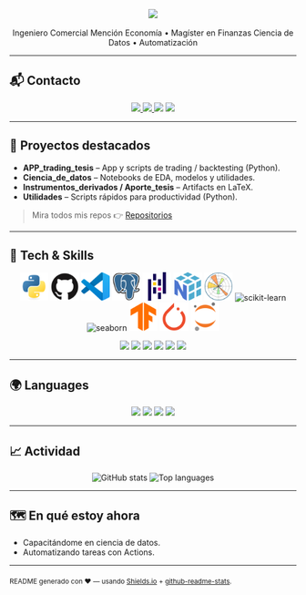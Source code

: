 <!-- Banner -->
<p align="center">
  <img src="https://capsule-render.vercel.app/api?type=waving&color=0:1E90FF,100:00CED1&height=180&section=header&text=Hola%2C%20soy%20Mateo%20👋&fontSize=40&fontColor=ffffff" />
</p>

<p align="center">
  Ingeniero Comercial Mención Economía • Magíster en Finanzas  
  Ciencia de Datos • Automatización
</p>

---

## 📬 Contacto

<p align="center">
  <a href="mailto:mateo.canales.b@gmail.com">
    <img src="https://img.shields.io/badge/Email-mateo.canales.b%40gmail.com-red?style=flat&logo=gmail" height="30"/>
  </a>
  <a href="https://www.linkedin.com/in/mateo-canales-briceno" target="_blank">
    <img src="https://img.shields.io/badge/LinkedIn-Perfil-blue?style=flat&logo=linkedin" height="30"/>
  </a>
  <img src="https://img.shields.io/badge/focus-Data%20Engineering-blue?style=flat" height="30"/>
  <img src="https://img.shields.io/badge/license-MIT-green?style=flat" height="30"/>
</p>

---

## 🚀 Proyectos destacados
- **APP_trading_tesis** – App y scripts de trading / backtesting (Python).  
- **Ciencia_de_datos** – Notebooks de EDA, modelos y utilidades.  
- **Instrumentos_derivados / Aporte_tesis** – Artifacts en LaTeX.  
- **Utilidades** – Scripts rápidos para productividad (Python).  

> Mira todos mis repos 👉 [Repositorios](https://github.com/Mateo-canales-b?tab=repositories)

---

## 🧰 Tech & Skills

<p align="center">
  <img src="https://raw.githubusercontent.com/devicons/devicon/master/icons/python/python-original.svg" width="50" height="50"/>
  <img src="https://raw.githubusercontent.com/devicons/devicon/master/icons/github/github-original.svg" width="50" height="50"/>
  <img src="https://raw.githubusercontent.com/devicons/devicon/master/icons/vscode/vscode-original.svg" width="50" height="50"/>
  <img src="https://raw.githubusercontent.com/devicons/devicon/master/icons/postgresql/postgresql-original.svg" width="50" height="50"/>
  <img src="https://raw.githubusercontent.com/devicons/devicon/master/icons/pandas/pandas-original.svg" width="50" height="50"/>
  <img src="https://raw.githubusercontent.com/devicons/devicon/master/icons/numpy/numpy-original.svg" width="50" height="50"/>
  <img src="https://raw.githubusercontent.com/devicons/devicon/master/icons/matplotlib/matplotlib-original.svg" width="50" height="50"/>
  <img src="https://scikit-learn.org/stable/_static/scikit-learn-logo-small.png" alt="scikit-learn" width="100" height="50"/>
  <img src="https://seaborn.pydata.org/_static/logo-wide-lightbg.svg" alt="seaborn" width="120"/>
  <img src="https://raw.githubusercontent.com/devicons/devicon/master/icons/tensorflow/tensorflow-original.svg" width="50" height="50"/>
  <img src="https://raw.githubusercontent.com/devicons/devicon/master/icons/pytorch/pytorch-original.svg" width="50" height="50"/>
  <img src="https://raw.githubusercontent.com/devicons/devicon/master/icons/jupyter/jupyter-original.svg" width="50" height="50"/>
</p>

<p align="center">
  <img src="https://img.shields.io/badge/Power%20BI-F2C811?style=flat&logo=powerbi&logoColor=black" height="80"/>
  <img src="https://img.shields.io/badge/Excel-217346?style=flat&logo=microsoft-excel&logoColor=white" height="30"/>
  <img src="https://img.shields.io/badge/Tableau-E97627?style=flat&logo=tableau&logoColor=white" height="30"/>
  <img src="https://img.shields.io/badge/BigQuery-4285F4?style=flat&logo=googlebigquery&logoColor=white" height="30"/>
  <img src="https://img.shields.io/badge/R-276DC3?style=flat&logo=r&logoColor=white" height="30"/>
  <img src="https://img.shields.io/badge/QGIS-589632?style=flat&logo=qgis&logoColor=white" height="30"/>
</p>

---

## 🌍 Languages

<p align="center">
  <img src="https://img.shields.io/badge/Español-Nativo-green?style=flat&logoColor=white&labelColor=red&color=yellow&label=🇪🇸" height="40"/>
  <img src="https://img.shields.io/badge/Inglés-Intermedio-blue?style=flat&logoColor=white&label=🇬🇧" height="40"/>
  <img src="https://img.shields.io/badge/Francés-Básico-lightgrey?style=flat&logoColor=white&label=🇫🇷" height="40"/>
  <img src="https://img.shields.io/badge/Portugués-Básico-lightgrey?style=flat&logoColor=white&label=🇧🇷" height="40"/>
</p>

---

## 📈 Actividad

<p align="center">
  <img src="https://github-readme-stats.vercel.app/api?username=Mateo-canales-b&show_icons=true&rank_icon=github&theme=default" alt="GitHub stats" height="150"/>
  <img src="https://github-readme-stats.vercel.app/api/top-langs/?username=Mateo-canales-b&layout=compact&theme=default" alt="Top languages" height="150"/>
</p>

---

## 🗺️ En qué estoy ahora
- Capacitándome en ciencia de datos.  
- Automatizando tareas con Actions.  

---

<sub>README generado con ❤️ — usando [Shields.io](https://shields.io) + [github-readme-stats](https://github.com/anuraghazra/github-readme-stats).
